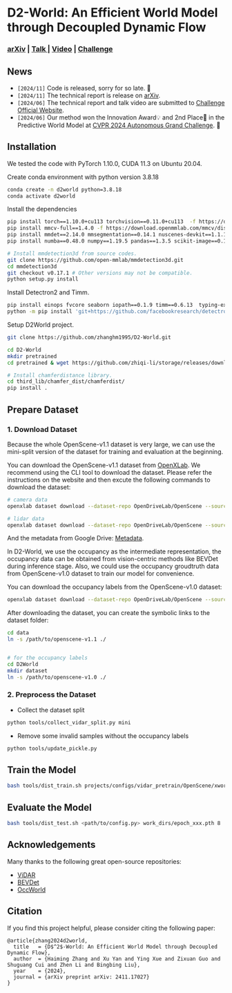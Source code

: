 # D2-World: An Efficient World Model through Decoupled Dynamic Flow

### [arXiv](https://arxiv.org/abs/2411.17027) | [Talk ](https://opendrivelab.com/cvpr2024/workshop/)  | [Video](https://www.bilibili.com/video/BV19y411v71G/?vd_source=3994b9005446cf917459e6b861cba42b) | [Challenge](https://opendrivelab.com/challenge2024/#predictive_world_model)

## News
- `[2024/11]` Code is released, sorry for so late. 🙏
- `[2024/11]` The technical report is release on [arXiv](https://arxiv.org/abs/2411.17027).
- `[2024/06]` The technical report and talk video are submitted to [Challenge Official Website](https://opendrivelab.com/challenge2024/#predictive_world_model). 
- `[2024/06]` Our method won the Innovation Award💡 and 2nd Place🥈 in the Predictive World Model at [CVPR 2024 Autonomous Grand Challenge](https://opendrivelab.com/challenge2024/). 🎉


## Installation
We tested the code with PyTorch 1.10.0, CUDA 11.3 on Ubuntu 20.04.

Create conda environment with python version 3.8.18
```bash
conda create -n d2world python=3.8.18
conda activate d2world
```
Install the dependencies
```bash
pip install torch==1.10.0+cu113 torchvision==0.11.0+cu113  -f https://download.pytorch.org/whl/cu113/torch_stable.html
pip install mmcv-full==1.4.0 -f https://download.openmmlab.com/mmcv/dist/cu113/torch1.10.0/index.html
pip install mmdet==2.14.0 mmsegmentation==0.14.1 nuscenes-devkit==1.1.10
pip install numba==0.48.0 numpy==1.19.5 pandas==1.3.5 scikit-image==0.19.3 ninja

# Install mmdetection3d from source codes.
git clone https://github.com/open-mmlab/mmdetection3d.git
cd mmdetection3d
git checkout v0.17.1 # Other versions may not be compatible.
python setup.py install
```
Install Detectron2 and Timm.
```bash
pip install einops fvcore seaborn iopath==0.1.9 timm==0.6.13  typing-extensions==4.5.0 pylint ipython==8.12  numpy==1.19.5 matplotlib==3.5.2 numba==0.48.0 pandas==1.4.4 scikit-image==0.19.3 setuptools==59.5.0
python -m pip install 'git+https://github.com/facebookresearch/detectron2.git'
```
Setup D2World project.
```bash
git clone https://github.com/zhanghm1995/D2-World.git

cd D2-World
mkdir pretrained
cd pretrained & wget https://github.com/zhiqi-li/storage/releases/download/v1.0/r101_dcn_fcos3d_pretrain.pth

# Install chamferdistance library.
cd third_lib/chamfer_dist/chamferdist/
pip install .
```

## Prepare Dataset
### 1. Download Dataset
Because the whole OpenScene-v1.1 dataset is very large, we can use the mini-split version of the dataset for training and evaluation at the beginning. 

You can download the OpenScene-v1.1 dataset from [OpenXLab](https://openxlab.org.cn/datasets/OpenDriveLab/OpenScene/cli/main). We recommend using the CLI tool to download the dataset. Please refer the instructions on the website and then excute the following commands to download the dataset:
```bash
# camera data
openxlab dataset download --dataset-repo OpenDriveLab/OpenScene --source-path /openscene-v1.1/openscene_sensor_mini_camera.tgz --target-path ./

# lidar data
openxlab dataset download --dataset-repo OpenDriveLab/OpenScene --source-path /openscene-v1.1/openscene_sensor_mini_lidar.tgz --target-path ./
```
And the metadata from Google Drive: [Metadata](https://drive.google.com/drive/folders/1MnRwhnEBsgZxbaleHxc3Gw7Ovc4I9az1).

In D2-World, we use the occupancy as the intermediate representation, the occupancy data can be obtained from vision-centric methods like BEVDet during inference stage. Also, we could use the occupancy groudtruth data from OpenScene-v1.0 dataset to train our model for convenience. 

You can download the occupancy labels from the OpenScene-v1.0 dataset:
```bash
openxlab dataset download --dataset-repo OpenDriveLab/OpenScene --source-path /openscene-v1.0/occupancy/mini/occ_mini.tar.gz --target-path ./
```

After downloading the dataset, you can create the symbolic links to the dataset folder:
```bash
cd data
ln -s /path/to/openscene-v1.1 ./


# for the occupancy labels
cd D2World
mkdir dataset
ln -s /path/to/openscene-v1.0 ./
```

### 2. Preprocess the Dataset
- Collect the dataset split
```bash
python tools/collect_vidar_split.py mini
```
- Remove some invalid samples without the occupancy labels
```bash
python tools/update_pickle.py
```

## Train the Model
```bash
bash tools/dist_train.sh projects/configs/vidar_pretrain/OpenScene/xworld_OpenScene_mini_1_8_3future_binary_new.py 8
```

## Evaluate the Model
```bash
bash tools/dist_test.sh <path/to/config.py> work_dirs/epoch_xxx.pth 8
```


## Acknowledgements
Many thanks to the following great open-source repositories:
+ [ViDAR](https://github.com/OpenDriveLab/ViDAR)
+ [BEVDet](https://github.com/HuangJunJie2017/BEVDet)
+ [OccWorld](https://github.com/wzzheng/OccWorld)


## Citation

If you find this project helpful, please consider citing the following paper:
```
@article{zhang2024d2world,
  title   = {D$^2$-World: An Efficient World Model through Decoupled Dynamic Flow},
  author  = {Haiming Zhang and Xu Yan and Ying Xue and Zixuan Guo and Shuguang Cui and Zhen Li and Bingbing Liu},
  year    = {2024},
  journal = {arXiv preprint arXiv: 2411.17027}
}
```